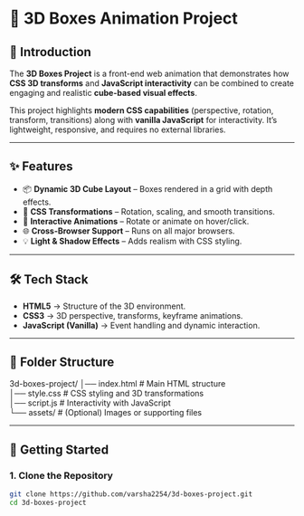 # 🎲 3D Boxes Animation Project  

## 📌 Introduction  
The **3D Boxes Project** is a front-end web animation that demonstrates how **CSS 3D transforms** and **JavaScript interactivity** can be combined to create engaging and realistic **cube-based visual effects**.  

This project highlights **modern CSS capabilities** (perspective, rotation, transform, transitions) along with **vanilla JavaScript** for interactivity. It’s lightweight, responsive, and requires no external libraries.  

---

## ✨ Features  
- 📦 **Dynamic 3D Cube Layout** – Boxes rendered in a grid with depth effects.  
- 🎨 **CSS Transformations** – Rotation, scaling, and smooth transitions.  
- 🔄 **Interactive Animations** – Rotate or animate on hover/click.  
- 🌐 **Cross-Browser Support** – Runs on all major browsers.  
- 💡 **Light & Shadow Effects** – Adds realism with CSS styling.  

---

## 🛠️ Tech Stack  
- **HTML5** → Structure of the 3D environment.  
- **CSS3** → 3D perspective, transforms, keyframe animations.  
- **JavaScript (Vanilla)** → Event handling and dynamic interaction.  

---
## 📂 Folder Structure

3d-boxes-project/
│── index.html      # Main HTML structure  
│── style.css       # CSS styling and 3D transformations  
│── script.js       # Interactivity with JavaScript  
└── assets/         # (Optional) Images or supporting files  

---
## 🚀 Getting Started  

### 1. Clone the Repository  
```bash
git clone https://github.com/varsha2254/3d-boxes-project.git
cd 3d-boxes-project
